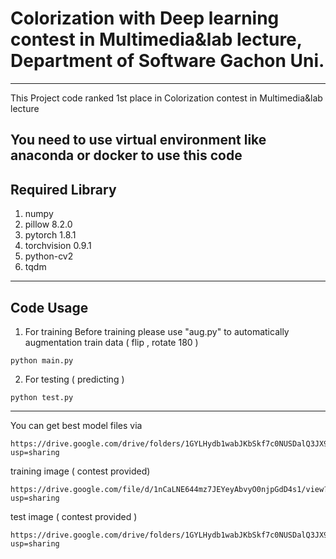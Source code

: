 # Colorization with Deep learning contest in Multimedia&lab lecture, Department of Software Gachon Uni.
-----------------------
This Project code ranked 1st place in Colorization contest in Multimedia&lab lecture

You need to use virtual environment like anaconda or docker to use this code
-----------------------
## Required Library
1. numpy
2. pillow 8.2.0
3. pytorch 1.8.1
4. torchvision 0.9.1
5. python-cv2
6. tqdm

-----------------
## Code Usage
1. For training 
Before training please use "aug.py" to automatically augmentation train data ( flip , rotate 180 )
```
python main.py
```

2. For testing ( predicting )
```
python test.py
```
-----------------
You can get best model files via
```
https://drive.google.com/drive/folders/1GYLHydb1wabJKbSkf7c0NUSDalQ3JX9x?usp=sharing
```
training image ( contest provided) 
```
https://drive.google.com/file/d/1nCaLNE644mz7JEYeyAbvyO0njpGdD4s1/view?usp=sharing
```

test image ( contest provided )
```
https://drive.google.com/drive/folders/1GYLHydb1wabJKbSkf7c0NUSDalQ3JX9x?usp=sharing
```

